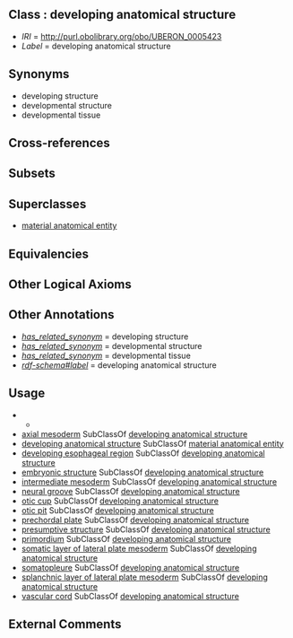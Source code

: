 
## Class : developing anatomical structure

 * *IRI* = http://purl.obolibrary.org/obo/UBERON_0005423
 * *Label* = developing anatomical structure

## Synonyms

 * developing structure
 * developmental structure
 * developmental tissue

## Cross-references


## Subsets


## Superclasses

 * [material anatomical entity](../../UBERON/65/UBERON_0000465.md)

## Equivalencies


## Other Logical Axioms


## Other Annotations

 * *[has_related_synonym](../../ym/oboInOwl#hasRelatedSynonym.md)* = developing structure
 * *[has_related_synonym](../../ym/oboInOwl#hasRelatedSynonym.md)* = developmental structure
 * *[has_related_synonym](../../ym/oboInOwl#hasRelatedSynonym.md)* = developmental tissue
 * *[rdf-schema#label](../../el/rdf-schema#label.md)* = developing anatomical structure

## Usage

 * -
 * [axial mesoderm](../../UBERON/68/UBERON_0003068.md) SubClassOf [developing anatomical structure](../../UBERON/23/UBERON_0005423.md)
 * [developing anatomical structure](../../UBERON/23/UBERON_0005423.md) SubClassOf [material anatomical entity](../../UBERON/65/UBERON_0000465.md)
 * [developing esophageal region](../../UBERON/43/UBERON_0009143.md) SubClassOf [developing anatomical structure](../../UBERON/23/UBERON_0005423.md)
 * [embryonic structure](../../UBERON/50/UBERON_0002050.md) SubClassOf [developing anatomical structure](../../UBERON/23/UBERON_0005423.md)
 * [intermediate mesoderm](../../UBERON/64/UBERON_0003064.md) SubClassOf [developing anatomical structure](../../UBERON/23/UBERON_0005423.md)
 * [neural groove](../../UBERON/61/UBERON_0005061.md) SubClassOf [developing anatomical structure](../../UBERON/23/UBERON_0005423.md)
 * [otic cup](../../UBERON/23/UBERON_0009123.md) SubClassOf [developing anatomical structure](../../UBERON/23/UBERON_0005423.md)
 * [otic pit](../../UBERON/73/UBERON_0006273.md) SubClassOf [developing anatomical structure](../../UBERON/23/UBERON_0005423.md)
 * [prechordal plate](../../UBERON/63/UBERON_0003063.md) SubClassOf [developing anatomical structure](../../UBERON/23/UBERON_0005423.md)
 * [presumptive structure](../../UBERON/98/UBERON_0006598.md) SubClassOf [developing anatomical structure](../../UBERON/23/UBERON_0005423.md)
 * [primordium](../../UBERON/48/UBERON_0001048.md) SubClassOf [developing anatomical structure](../../UBERON/23/UBERON_0005423.md)
 * [somatic layer of lateral plate mesoderm](../../UBERON/71/UBERON_0004871.md) SubClassOf [developing anatomical structure](../../UBERON/23/UBERON_0005423.md)
 * [somatopleure](../../UBERON/74/UBERON_0004874.md) SubClassOf [developing anatomical structure](../../UBERON/23/UBERON_0005423.md)
 * [splanchnic layer of lateral plate mesoderm](../../UBERON/72/UBERON_0004872.md) SubClassOf [developing anatomical structure](../../UBERON/23/UBERON_0005423.md)
 * [vascular cord](../../UBERON/65/UBERON_0006965.md) SubClassOf [developing anatomical structure](../../UBERON/23/UBERON_0005423.md)

## External Comments

